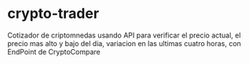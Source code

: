 # crypto-trader

Cotizador de criptomnedas usando API para verificar el precio actual, el precio mas alto y bajo del dia, variacion en las ultimas cuatro horas, con EndPoint de CryptoCompare